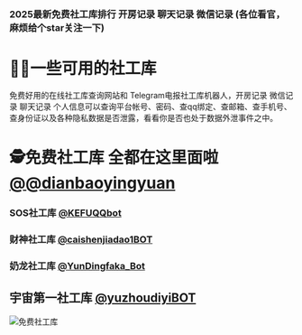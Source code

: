 ### 2025最新免费社工库排行 开房记录 聊天记录 微信记录 (各位看官，麻烦给个star关注一下)

# 🕵️‍♂️一些可用的社工库
 
免费好用的在线社工库查询网站和 Telegram电报社工库机器人，开房记录 微信记录 聊天记录 个人信息可以查询平台帐号、密码、查qq绑定、查邮箱、查手机号、查身份证以及各种隐私数据是否泄露，看看你是否也处于数据外泄事件之中。

# 🕵️免费社工库 全都在这里面啦 [@@dianbaoyingyuan](https://t.me/dianbaoyingyuan?start=NTgzNzg1NTEy)

### SOS社工库 [@KEFUQQbot](https://t.me/KEFUQQbot?start=NTgzNzg1NTEy)

### 财神社工库 [@caishenjiadao1BOT](https://t.me/caishenjiadao1BOT?start=NTgzNzg1NTEy)

### 奶龙社工库 [@YunDingfaka_Bot](https://t.me/YunDingfaka_Bot?start=NTgzNzg1NTEy)

## 宇宙第一社工库 [@yuzhoudiyiBOT](https://t.me/yuzhoudiyiBOT?start=NTgzNzg1NTEy)

<img src="pic/bbb.png" alt="免费社工库" border="0">
